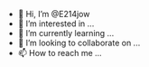 - 👋 Hi, I’m @E214jow
- 👀 I’m interested in ...
- 🌱 I’m currently learning ...
- 💞️ I’m looking to collaborate on ...
- 📫 How to reach me ...

<!---
E214jow/E214jow is a ✨ special ✨ repository because its `README.md` (this file) appears on your GitHub profile.
You can click the Preview link to take a look at your changes.
--->
